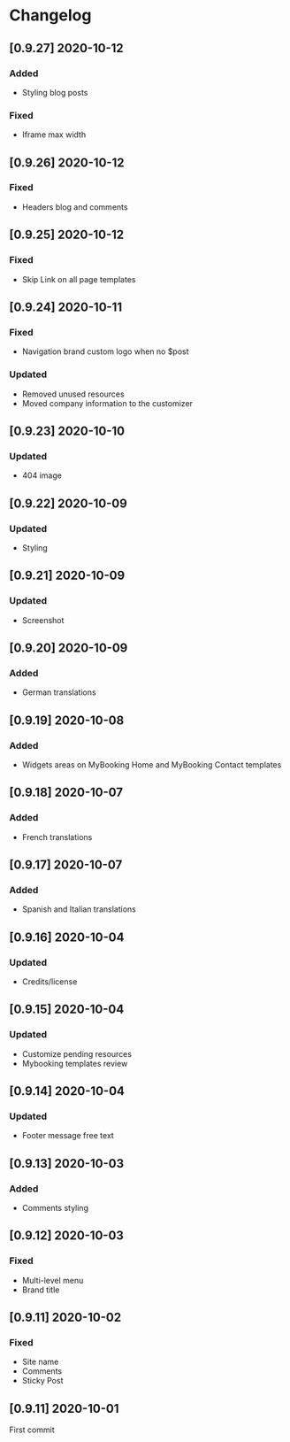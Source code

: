 # Changelog

## [0.9.27] 2020-10-12

### Added
- Styling blog posts

### Fixed
- Iframe max width

## [0.9.26] 2020-10-12

### Fixed
- Headers blog and comments

## [0.9.25] 2020-10-12

### Fixed
- Skip Link on all page templates

## [0.9.24] 2020-10-11

### Fixed
- Navigation brand custom logo when no $post

### Updated
- Removed unused resources
- Moved company information to the customizer

## [0.9.23] 2020-10-10

### Updated
- 404 image

## [0.9.22] 2020-10-09

### Updated
- Styling

## [0.9.21] 2020-10-09

### Updated
- Screenshot

## [0.9.20] 2020-10-09

### Added
- German translations

## [0.9.19] 2020-10-08

### Added
- Widgets areas on MyBooking Home and MyBooking Contact templates

## [0.9.18] 2020-10-07

### Added
- French translations

## [0.9.17] 2020-10-07

### Added
- Spanish and Italian translations

## [0.9.16] 2020-10-04

### Updated
- Credits/license

## [0.9.15] 2020-10-04

### Updated
- Customize pending resources
- Mybooking templates review

## [0.9.14] 2020-10-04

### Updated

- Footer message free text

## [0.9.13] 2020-10-03

### Added

- Comments styling

## [0.9.12] 2020-10-03

### Fixed

- Multi-level menu
- Brand title

## [0.9.11] 2020-10-02

### Fixed

- Site name
- Comments 
- Sticky Post

## [0.9.11] 2020-10-01

First commit